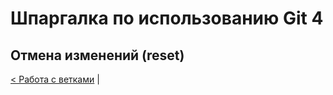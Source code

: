 # Шпаргалка по использованию Git 4

## Отмена изменений (reset)

[< Работа с ветками](git-cheat-sheet-3.md) |